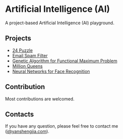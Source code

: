 # Artificial Intelligence (AI)

A project-based Artificial Intelligence (AI) playground.

## Projects

* [24 Puzzle](https://github.com/yanshengjia/artificial-intelligence/tree/master/24-puzzle)
* [Email Spam Filter](https://github.com/yanshengjia/artificial-intelligence/tree/master/email-spam-filter)
* [Genetic Algorithm for Functional Maximum Problem](https://github.com/yanshengjia/artificial-intelligence/tree/master/genetic-algorithm-for-functional-maximum-problem)
* [Million Queens](https://github.com/yanshengjia/artificial-intelligence/tree/master/million-queens)
* [Neural Networks for Face Recognition](https://github.com/yanshengjia/artificial-intelligence/tree/master/neural-networks-for-face-recognition)

## Contribution

Most contributions are welcomed.

## Contacts

If you have any question, please feel free to contact me (i@yanshengjia.com).
